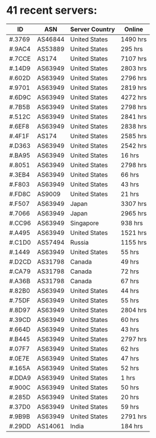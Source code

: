 # 41 recent servers:

| ID | ASN | Server Country | Online |
| ------ | ------ | ------ | ------ |
| #.3769 | AS46844 | United States | 1490 hrs |
| #.9AC4 | AS53889 | United States | 295 hrs |
| #.7CCE | AS174 | United States | 7107 hrs |
| #.14D9 | AS63949 | United States | 2803 hrs |
| #.602D | AS63949 | United States | 2796 hrs |
| #.9701 | AS63949 | United States | 2819 hrs |
| #.6D9C | AS63949 | United States | 4272 hrs |
| #.7B5B | AS63949 | United States | 2798 hrs |
| #.512C | AS63949 | United States | 2841 hrs |
| #.6EF8 | AS63949 | United States | 2838 hrs |
| #.4F1F | AS174 | United States | 2585 hrs |
| #.D363 | AS63949 | United States | 2542 hrs |
| #.BA95 | AS63949 | United States | 16 hrs |
| #.8051 | AS63949 | United States | 2798 hrs |
| #.3EB4 | AS63949 | United States | 66 hrs |
| #.F803 | AS63949 | United States | 43 hrs |
| #.FD8C | AS9009 | United States | 21 hrs |
| #.F507 | AS63949 | Japan | 3307 hrs |
| #.7066 | AS63949 | Japan | 2965 hrs |
| #.CC96 | AS63949 | Singapore | 938 hrs |
| #.A495 | AS63949 | United States | 1521 hrs |
| #.C1D0 | AS57494 | Russia | 1155 hrs |
| #.1449 | AS63949 | United States | 55 hrs |
| #.D2CD | AS31798 | Canada | 49 hrs |
| #.CA79 | AS31798 | Canada | 72 hrs |
| #.A36B | AS31798 | Canada | 67 hrs |
| #.82B0 | AS63949 | United States | 44 hrs |
| #.75DF | AS63949 | United States | 55 hrs |
| #.8D97 | AS63949 | United States | 2804 hrs |
| #.39CD | AS63949 | United States | 60 hrs |
| #.664D | AS63949 | United States | 43 hrs |
| #.B445 | AS63949 | United States | 2797 hrs |
| #.07F7 | AS63949 | United States | 62 hrs |
| #.0E7E | AS63949 | United States | 47 hrs |
| #.165A | AS63949 | United States | 52 hrs |
| #.DDA9 | AS63949 | United States | 1 hrs |
| #.900C | AS63949 | United States | 50 hrs |
| #.285D | AS63949 | United States | 20 hrs |
| #.37D0 | AS63949 | United States | 59 hrs |
| #.9B9B | AS63949 | United States | 2791 hrs |
| #.29DD | AS14061 | India | 184 hrs |

